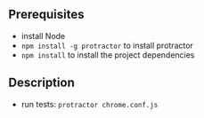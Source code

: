 ## Prerequisites
- install Node 
- `npm install -g protractor` to install protractor
- `npm install` to install the project dependencies

## Description
- run tests: `protractor chrome.conf.js`
